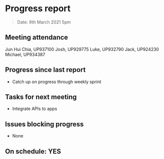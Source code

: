 # Progress report

> Date: 9th March 2021 5pm

## Meeting attendance

Jun Hui Chia, UP937100
Josh, UP929775
Luke, UP932790
Jack, UP924230
Michael, UP934387

## Progress since last report

* Catch up on progress through weekly sprint

## Tasks for next meeting

* Integrate APIs to apps

## Issues blocking progress

* None

## On schedule: YES
